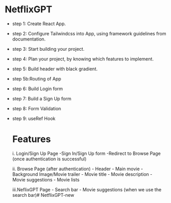 # NetflixGPT
- step 1: Create React App.
- step 2: Configure Tailwindcss into App, using framework guidelines from documentation.
- step 3: Start building your project.
- step 4: Plan your project, by knowing which features to implement.
- step 5: Build header with black gradient.
- step 5b:Routing of App
- step 6: Build Login form
- step 7: Build a Sign Up form
- step 8: Form Validation
- step 9: useRef Hook

    # Features
    i.  Login/Sign Up Page
        -Sign In/Sign Up form
        -Redirect to Browse Page (once authentication is successful) 

    ii. Browse Page (after authentication)
        - Header
        - Main movie
            - Background Image/Movie trailer
            - Movie title
            - Movie description
            - Movie suggestions
                - Movie lists
    
    iii.NeflixGPT Page
        - Search bar
        - Movie suggestions (when we use the search bar)#   N e t f l i x G P T - n e w  
 